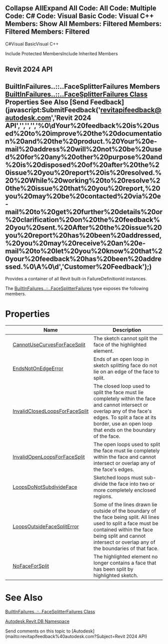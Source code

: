 ﻿

Collapse AllExpand All Code: All Code: Multiple Code: C# Code: Visual Basic Code: Visual C++  Members: Show All Members: Filtered Members: Filtered Members: Filtered   
---  
  
C#Visual BasicVisual C++

Include Protected MembersInclude Inherited Members

Revit 2024 API  
---  
BuiltInFailures..::..FaceSplitterFailures Members  
[BuiltInFailures..::..FaceSplitterFailures Class](c354be2c-4d56-3ed0-6977-3c5cf6972cdf.md) Properties See Also [Send Feedback](javascript:SubmitFeedback\('revitapifeedback@autodesk.com','Revit 2024 API','','','','%0\\dYour%20feedback%20is%20used%20to%20improve%20the%20documentation%20and%20the%20product.%20Your%20e-mail%20address%20will%20not%20be%20used%20for%20any%20other%20purpose%20and%20is%20disposed%20of%20after%20the%20issue%20you%20report%20is%20resolved.%20%20While%20working%20to%20resolve%20the%20issue%20that%20you%20report,%20you%20may%20be%20contacted%20via%20e-mail%20to%20get%20further%20details%20or%20clarification%20on%20the%20feedback%20you%20sent.%20After%20the%20issue%20you%20report%20has%20been%20addressed,%20you%20may%20receive%20an%20e-mail%20to%20let%20you%20know%20that%20your%20feedback%20has%20been%20addressed.%0\\A%0\\d','Customer%20Feedback'\);)  
---  
  
Provides a container of all Revit built-in FailureDefinitionId instances.

The [BuiltInFailures..::..FaceSplitterFailures](c354be2c-4d56-3ed0-6977-3c5cf6972cdf.md) type exposes the following members.

# Properties

|  | Name | Description |
| --- | --- | --- |
|  | [CannotUseCurvesForFaceSplit](7bd8dda8-92d3-bf78-ff59-675025a2f47c.md) | The sketch cannot split the face of the highlighted element. |
|  | [EndsNotOnEdgeError](06d542ee-8006-582f-3eb2-2091438b855e.md) | Ends of an open loop in sketch splitting face do not lie on an edge of the face to split. |
|  | [InvalidClosedLoopsForFaceSplit](ff21648e-5c98-1266-a2fa-94344fcc75b6.md) | The closed loop used to split the face must lie completely within the face and cannot intersect or overlap any of the face's edges. To split a face at its border, use an open loop that ends on the boundary of the face. |
|  | [InvalidOpenLoopsForFaceSplit](995f3404-810c-25ce-8c15-6460b8750948.md) | The open loops used to split the face must lie completely within the face and cannot intersect or overlap any of the face's edges. |
|  | [LoopsDoNotSubdivideFace](6700b99f-c3cc-9bfd-53ad-3d5abf317764.md) | Sketched loops must sub-divide the face into two or more completely enclosed regions. |
|  | [LoopsOutsideFaceSplitError](535caf99-8515-86c5-c505-8f7d6eedaa64.md) | Some of the lines drawn lie outside of the boundary of the face being split. All lines used to split a face must be contained within the face being split and cannot intersect or overlap any of the boundaries of that face. |
|  | [NoFaceForSplit](923a8482-ba81-100c-261c-96802a202ee2.md) | The highlighted element no longer contains a face that has been split by highlighted sketch. |
  
# See Also

[BuiltInFailures..::..FaceSplitterFailures Class](c354be2c-4d56-3ed0-6977-3c5cf6972cdf.md)

[Autodesk.Revit.DB Namespace](87546ba7-461b-c646-cbb1-2cb8f5bff8b2.md)

Send comments on this topic to [Autodesk](mailto:revitapifeedback%40autodesk.com?Subject=Revit 2024 API)